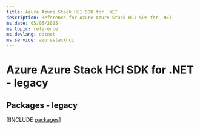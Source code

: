 ```yaml
---
title: Azure Azure Stack HCI SDK for .NET
description: Reference for Azure Azure Stack HCI SDK for .NET
ms.date: 05/05/2025
ms.topic: reference
ms.devlang: dotnet
ms.service: azurestackhci
---
```

# Azure Azure Stack HCI SDK for .NET - legacy
## Packages - legacy
[!INCLUDE [packages](azure-stack-hci-index.md)]